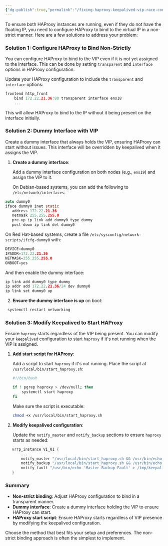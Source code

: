 ```yaml
---
{"dg-publish":true,"permalink":"/fixing-haproxy-keepalived-vip-race-condition/"}
---
```


To ensure both HAProxy instances are running, even if they do not have the floating IP, you need to configure HAProxy to bind to the virtual IP in a non-strict manner. Here are a few solutions to address your problem:

### Solution 1: Configure HAProxy to Bind Non-Strictly

You can configure HAProxy to bind to the VIP even if it is not yet assigned to the interface. This can be done by setting `transparent` and `interface` options in HAProxy configuration.

Update your HAProxy configuration to include the `transparent` and `interface` options:

```c
frontend http_front
    bind 172.22.21.36:80 transparent interface ens18
    ...
```

This will allow HAProxy to bind to the IP without it being present on the interface initially.

### Solution 2: Dummy Interface with VIP

Create a dummy interface that always holds the VIP, ensuring HAProxy can start without issues. This interface will be overridden by keepalived when it assigns the VIP.

1. **Create a dummy interface**:

   Add a dummy interface configuration on both nodes (e.g., `ens19`) and assign the VIP to it.

   On Debian-based systems, you can add the following to `/etc/network/interfaces`:

```c
auto dummy0
iface dummy0 inet static
   address 172.22.21.36
   netmask 255.255.255.0
   pre-up ip link add dummy0 type dummy
   post-down ip link del dummy0
```

   On Red Hat-based systems, create a file `/etc/sysconfig/network-scripts/ifcfg-dummy0` with:

```c
DEVICE=dummy0
IPADDR=172.22.21.36
NETMASK=255.255.255.0
ONBOOT=yes
```

And then enable the dummy interface:

```c 
ip link add dummy0 type dummy
ip addr add 172.22.21.36/24 dev dummy0
ip link set dummy0 up
```

2. **Ensure the dummy interface is up** on boot:

```bash
 systemctl restart networking
```

### Solution 3: Modify Keepalived to Start HAProxy

Ensure `haproxy` starts regardless of the VIP being present. You can modify your `keepalived` configuration to start `haproxy` if it's not running when the VIP is assigned.

1. **Add start script for HAProxy**:

   Add a script to start `haproxy` if it's not running. Place the script at `/usr/local/bin/start_haproxy.sh`:

   ```bash
   #!/bin/bash

   if ! pgrep haproxy > /dev/null; then
       systemctl start haproxy
   fi
   ```

   Make sure the script is executable:

   ```bash
   chmod +x /usr/local/bin/start_haproxy.sh
   ```

2. **Modify keepalived configuration**:

   Update the `notify_master` and `notify_backup` sections to ensure `haproxy` starts as needed:

```c
   vrrp_instance VI_01 {
       ...
       notify_master "/usr/local/bin/start_haproxy.sh && /usr/bin/echo 'Master Active' > /tmp/keepalived.state"
       notify_backup "/usr/local/bin/start_haproxy.sh && /usr/bin/echo 'Backup Active' > /tmp/keepalived.state"
       notify_fault "/usr/bin/echo 'Master-Backup Fault' > /tmp/keepalived.state"
   }
   ```

### Summary

- **Non-strict binding**: Adjust HAProxy configuration to bind in a transparent manner.
- **Dummy interface**: Create a dummy interface holding the VIP to ensure HAProxy can start.
- **HAProxy start script**: Ensure HAProxy starts regardless of VIP presence by modifying the keepalived configuration.

Choose the method that best fits your setup and preferences. The non-strict binding approach is often the simplest to implement.
